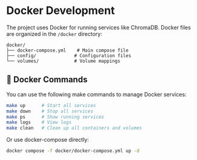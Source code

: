 # Docker Development

The project uses Docker for running services like ChromaDB. Docker files are organized in the `/docker` directory:

```
docker/
├── docker-compose.yml    # Main compose file
├── config/              # Configuration files
└── volumes/             # Volume mappings
```

## 🐳 Docker Commands

You can use the following make commands to manage Docker services:

```bash
make up      # Start all services
make down    # Stop all services
make ps      # Show running services
make logs    # View logs
make clean   # Clean up all containers and volumes
```

Or use docker-compose directly:

```bash
docker compose -f docker/docker-compose.yml up -d
```
